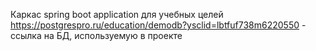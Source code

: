 Каркас spring boot application для учебных целей
https://postgrespro.ru/education/demodb?ysclid=lbtfuf738m6220550 - ссылка на БД, используемую в проекте
